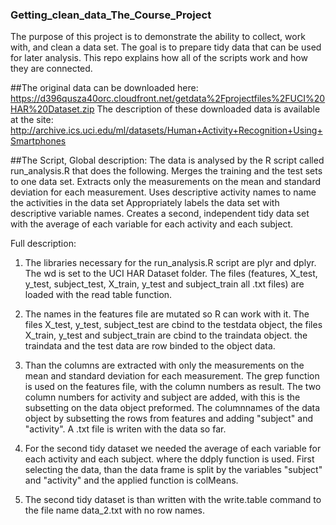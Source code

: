 ### Getting_clean_data_The_Course_Project
The purpose of this project is to demonstrate the ability to collect, work with, and clean a data set. 
The goal is to prepare tidy data that can be used for later analysis. This repo explains how all of the scripts work and how they are connected. 

##The original data can be downloaded here:
https://d396qusza40orc.cloudfront.net/getdata%2Fprojectfiles%2FUCI%20HAR%20Dataset.zip 
The description of these downloaded data is available at the site:
http://archive.ics.uci.edu/ml/datasets/Human+Activity+Recognition+Using+Smartphones 

##The Script, Global description:
The data is analysed by the R script called run_analysis.R that does the following. 
Merges the training and the test sets to one data set.
Extracts only the measurements on the mean and standard deviation for each measurement. 
Uses descriptive activity names to name the activities in the data set
Appropriately labels the data set with descriptive variable names. 
Creates a second, independent tidy data set with the average of each variable for each activity and each subject.

Full description:
1) The libraries necessary for the run_analysis.R script are plyr and dplyr. The wd is set to the UCI HAR
Dataset folder. The files (features, X_test, y_test, subject_test, X_train, y_test and subject_train all .txt files)
are loaded with the read table function.

2) The names in the features file are mutated so R can work with it. The files X_test, y_test, subject_test are cbind to the testdata object, the files X_train, y_test and subject_train are cbind to the traindata object. the traindata and the test data are row binded to the object data.

3) Than the columns are extracted with only the measurements on the mean and standard deviation for each measurement. The grep function is used on the features file, with the column numbers as result. The two column numbers for activity and subject are added, with this is the subsetting on the data object preformed. The columnnames of the data object by subsetting the rows from features and adding "subject" and "activity". A .txt file is writen with the data so far.

4) For the second tidy dataset we needed the average of each variable for each activity and each subject. where the ddply function is used. First selecting the data, than the data frame is split by the variables "subject" and "activity" and the applied function is colMeans.

5) The second tidy dataset is than written with the write.table command to the file name data_2.txt with no row names.
